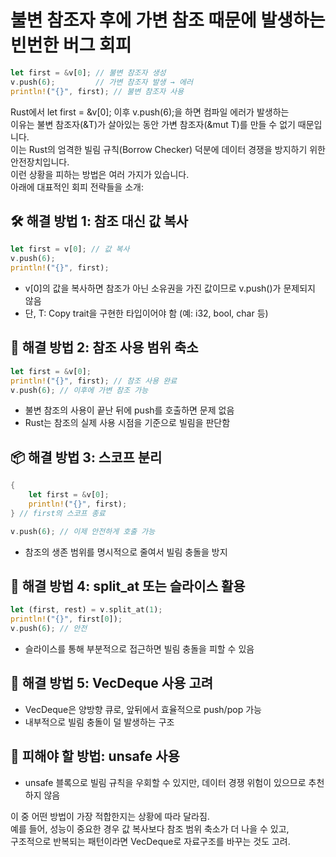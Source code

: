 
# 불변 참조자 후에 가변 참조 때문에 발생하는 빈번한 버그 회피

```rust
let first = &v[0]; // 불변 참조자 생성
v.push(6);         // 가변 참조자 발생 → 에러
println!("{}", first); // 불변 참조자 사용
```
Rust에서 let first = &v[0]; 이후 v.push(6);을 하면 컴파일 에러가 발생하는   
이유는 불변 참조자(&T)가 살아있는 동안 가변 참조자(&mut T)를 만들 수 없기 때문입니다.    
이는 Rust의 엄격한 빌림 규칙(Borrow Checker) 덕분에 데이터 경쟁을 방지하기 위한 안전장치입니다.  
이런 상황을 피하는 방법은 여러 가지가 있습니다.    
아래에 대표적인 회피 전략들을 소개:

## 🛠️ 해결 방법 1: 참조 대신 값 복사
```rust
let first = v[0]; // 값 복사
v.push(6);
println!("{}", first);
```

- v[0]의 값을 복사하면 참조가 아닌 소유권을 가진 값이므로 v.push()가 문제되지 않음
- 단, T: Copy trait을 구현한 타입이어야 함 (예: i32, bool, char 등)

## 🔄 해결 방법 2: 참조 사용 범위 축소
```rust
let first = &v[0];
println!("{}", first); // 참조 사용 완료
v.push(6); // 이후에 가변 참조 가능
```

- 불변 참조의 사용이 끝난 뒤에 push를 호출하면 문제 없음
- Rust는 참조의 실제 사용 시점을 기준으로 빌림을 판단함

## 📦 해결 방법 3: 스코프 분리
```rust
{
    let first = &v[0];
    println!("{}", first);
} // first의 스코프 종료

v.push(6); // 이제 안전하게 호출 가능
```

- 참조의 생존 범위를 명시적으로 줄여서 빌림 충돌을 방지

## 🧠 해결 방법 4: split_at 또는 슬라이스 활용
```rust
let (first, rest) = v.split_at(1);
println!("{}", first[0]);
v.push(6); // 안전
```

- 슬라이스를 통해 부분적으로 접근하면 빌림 충돌을 피할 수 있음

## 🧰 해결 방법 5: VecDeque 사용 고려
- VecDeque은 양방향 큐로, 앞뒤에서 효율적으로 push/pop 가능
- 내부적으로 빌림 충돌이 덜 발생하는 구조

## 🚫 피해야 할 방법: unsafe 사용
- unsafe 블록으로 빌림 규칙을 우회할 수 있지만, 데이터 경쟁 위험이 있으므로 추천하지 않음

이 중 어떤 방법이 가장 적합한지는 상황에 따라 달라짐.  
예를 들어, 성능이 중요한 경우 값 복사보다 참조 범위 축소가 더 나을 수 있고,  
구조적으로 반복되는 패턴이라면 VecDeque로 자료구조를 바꾸는 것도 고려.
